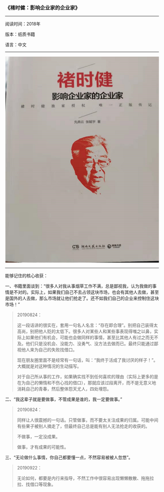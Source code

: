 ### 《褚时健：影响企业家的企业家》

---

阅读时间：2018年

版本：纸质书籍

语言：中文

---

![](/assets/chu-shi-jian--entrapronear.png)

---

能够记住的核心收获：

一、书籍里面谈到：“很多人对我从事烟草工作不满，总是鄙视我，认为我做的事情是不对的。实际上，如果我们自己不去占领这块市场，也会有其他人去做，甚至是国外的人去做，那么市场就让他们抢走了。还不如我们自己的企业来控制住这块市场！”

> 20190824：
>
> 这一段话讲的很实在，套用一句名人名言：“存在即合理”。别把自己装得太高尚，别把他人贬的太低下。很多人对某些人和某些事表现得嗤之以鼻，实际上如果他们有机会，可能也会做同样的事情，甚至比其他人有过之而无不及。他们只是没机会、没能力、没勇气、没方法去做而已。最终只能通过鄙视他人来为自己的失败找借口。
>
> 现在朋友圈里面不是经常有一句话，叫：“我终于活成了我讨厌的样子！”。大概就是对这种情况的生动描写。
>
> 对于自己所从事的工作，如果确实找不到任何喜欢的理由（实际上更多的是在为自己的懒惰和不伤心找的借口），那就应该过段离开，而不是无意义地消耗自己的青春，然后整体怨天尤人，四处埋怨。

二、“我这辈子就是要做事，不管成果是谁的，我一定要做事。”

> 20190824：
>
> 同样让人很震撼的一句话。只管做事，而不要太关注成果的归属。可能中间有些果子被别人摘走了，但最终自己总是能有别人无法抢走的收获的。
>
> 不做事，一定没成果。
>
> 做事，才有成果的可能性。

三、“无论做什么事情，你自己都要懂一点，不然容易被被人忽悠”。

> 20190922：
>
> 无论如何，都要是内行来指导，不然工作中很容易出现懒懒散散、拖拖拉拉、找借口等现象。



